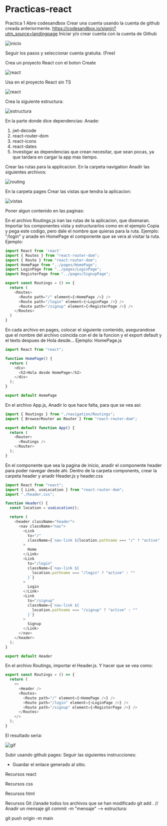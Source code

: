 # Practicas-react

Practica 1
Abre codesandbox
Crear una cuenta usando la cuenta de github creada anteriormente.
https://codesandbox.io/signin?utm_source=landingpage
Iniciar y/o crear cuenta con la cuenta de Github

![inicio](./images1/gitsandbox.png)

Seguir los pasos y seleccionar cuenta gratuita. (Free)

Crea un proyecto React con el boton Create

![react](./images1/home.png)

Usa en el proyecto React sin TS

![react](./images1/react.png)

Crea la siguiente estructura:

![estructura](./images1/estructura.png)

En la parte donde dice dependencias:
Anade:

1. jwt-decode
2. react-router-dom
3. react-icons
4. react-dates
5. Investigar as dependencias que crean necesitar, que sean pocas, ya que tardara en cargar la app mas tiempo.

Crear las rutas para la applicacion. En la carpeta navigation
Anadir las siguientes archivos:

![routing](./images1/routings.png)

En la carpeta pages
Crear las vistas que tendra la aplicacion:

![vistas](./images1/pages.png)

Poner algun contenido en las paginas: 

En el archivo Routings.js iran las rutas de la aplicacion, que disenaran.
Importar los componentes vista y estructurarlos como en el ejemplo
Copia y pega este codigo, pero dale el nombre que quieras para la ruta. Ejemplo: "/login" y anade en HomePage el componente que se vera al visitar 
la ruta. Ejemplo: <LoginPage />

```JavaScript
import React from 'react'
import { Routes } from "react-router-dom";
import { Route } from "react-router-dom";
import HomePage from "../pages/HomePage";
import LoginPage from "../pages/LoginPage";
import RegisterPage from "../pages/SignupPage";

export const Routings = () => {
  return (
    <Routes>
      <Route path="/" element={<HomePage />} />
      <Route path="/login" element={<LoginPage />} />
      <Route path="/signup" element={<RegisterPage />} />
    </Routes>
  )
}
```

En cada archivo en pages, colocar el siguiente contenido, asegurandose que el nombre del archivo coincida con el de la funcion y el export default y el texto despues de Hola desde...
Ejemplo: HomePage.js

```JavaScript
import React from "react";

function HomePage() {
  return (
    <div>
      <h2>Hola desde HomePage</h2>
    </div>
  );
}

export default HomePage
```

En el archivo App.js, Anadir lo que hace falta, para que se vea asi:

```JavaScript
import { Routings } from "./navigation/Routings";
import { BrowserRouter as Router } from "react-router-dom";

export default function App() {
  return (
    <Router>
      <Routings />
    </Router>
  );
}
```

En el componente que sea la pagina de inicio, anadir el componente header para poder navegar desde ahi.
Dentro de la carpeta components, crear la carpeta header y anadir Header.js y header.css

```JavaScript
import React from "react";
import { Link, useLocation } from "react-router-dom";
import "./header.css";

function Header() {
  const location = useLocation();

  return (
    <header className="header">
      <nav className="nav">
        <Link
          to="/"
          className={`nav-link ${location.pathname === "/" ? "active" : ""}`}
        >
          Home
        </Link>
        <Link
          to="/login"
          className={`nav-link ${
            location.pathname === "/login" ? "active" : ""
          }`}
        >
          Login
        </Link>
        <Link
          to="/signup"
          className={`nav-link ${
            location.pathname === "/signup" ? "active" : ""
          }`}
        >
          Signup
        </Link>
      </nav>
    </header>
  );
}

export default Header
```
En el archivo Routings, importar el Header.js. Y hacer que se vea como:

```JavaScript
export const Routings = () => {
  return (
    <>
      <Header />
      <Routes>
        <Route path="/" element={<HomePage />} />
        <Route path="/login" element={<LoginPage />} />
        <Route path="/signup" element={<RegisterPage />} />
      </Routes>
    </>
  );
}
```

El resultado seria:

![gif](./images1/video.gif)

Subir usando github pages:
Seguir las siguientes instrucciones:

* Guardar el enlace generado al sitio.

Recursos react

Recursos css


Recursos html

Recursos Git 
//anade todos los archivos que se han modificado
git add . 
// Anadir un mensaje 
git commit -m "mensaje" --> estructura: 

git push origin -m main
